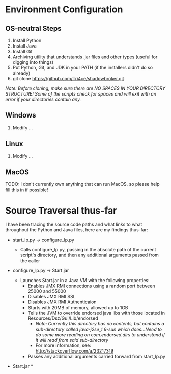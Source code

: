 # Environment Configuration

## OS-neutral Steps

1. Install Python
2. Install Java
3. Install Git
4. Archiving utility that understands .jar files and other types (useful for digging into things)
5. Put Python, Git, and JDK in your PATH (if the installers didn't do so already)
6. git clone https://github.com/Tri4ce/shadowbroker.git

_Note: Before cloning, make sure there are NO SPACES IN YOUR DIRECTORY STRUCTURE! Some of the scripts check for spaces and will exit with an error if your directories contain any._

## Windows

1. Modify ...

## Linux

1. Modify ...

## MacOS

TODO: I don't currently own anything that can run MacOS, so please help fill this in if possible!

# Source Traversal thus-far

I have been tracing the source code paths and what links to what throughout the Python and Java files, here are my findings thus-far:

* start_lp.py -> configure_lp.py
  * Calls configure_lp.py, passing in the absolute path of the current script's directory, and then any additional arguments passed from the caller

* configure_lp.py -> Start.jar
  * Launches Start.jar in a Java VM with the following properties:
    * Enables JMX RMI connections using a random port between 25000 and 55000
    * Disables JMX RMI SSL
    * Disables JMX RMI Authenticaion
    * Starts with 20MB of memory, allowed up to 1GB
    * Tells the JVM to override endorsed java libs with those located in Resources/Dsz/Gui/Lib/endorsed
        * _Note: Currently this directory has no contents, but contains a sub-directory called java-j2se_1.6-sun which does...Need to do some more reading on com.endorsed.dirs to understand if it will read from said sub-directory_
        * For more information, see: http://stackoverflow.com/a/23217319
    * Passes any additional arguments carried forward from start_lp.py

* Start.jar
  * 

